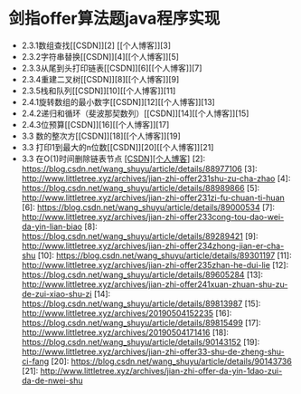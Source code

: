 # 剑指offer算法题java程序实现


 - 2.3.1数组查找[\[CSDN\]][2] [\[个人博客\]][3]
 - 2.3.2字符串替换[\[CSDN\]][4][\[个人博客\]][5] 
 - 2.3.3从尾到头打印链表[\[CSDN\]][6][\[个人博客\]][7] 
 - 2.3.4重建二叉树[\[CSDN\]][8][\[个人博客\]][9]
 - 2.3.5栈和队列[\[CSDN\]][10][\[个人博客\]][11]
 - 2.4.1旋转数组的最小数字[\[CSDN\]][12][\[个人博客\]][13]
 - 2.4.2递归和循环（斐波那契数列）[\[CSDN\]][14][\[个人博客\]][15]
 - 2.4.3位预算[\[CSDN\]][16][\[个人博客\]][17]
 - 3.3 数的整次方[\[CSDN\]][18][\[个人博客\]][19]
 - 3.3 打印1到最大的n位数[\[CSDN\]][20][\[个人博客\]][21]
 - 3.3 在O(1)时间删除链表节点 [\[CSDN\]][22][\[个人博客\]][23]
  [2]: https://blog.csdn.net/wang_shuyu/article/details/88977106
  [3]: http://www.littletree.xyz/archives/jian-zhi-offer231shu-zu-cha-zhao
  [4]: https://blog.csdn.net/wang_shuyu/article/details/88989866
  [5]: http://www.littletree.xyz/archives/jian-zhi-offer231zi-fu-chuan-ti-huan
  [6]: https://blog.csdn.net/wang_shuyu/article/details/89000534
  [7]: http://www.littletree.xyz/archives/jian-zhi-offer233cong-tou-dao-wei-da-yin-lian-biao
  [8]: https://blog.csdn.net/wang_shuyu/article/details/89289421
  [9]: http://www.littletree.xyz/archives/jian-zhi-offer234zhong-jian-er-cha-shu
  [10]: https://blog.csdn.net/wang_shuyu/article/details/89301197
  [11]: http://www.littletree.xyz/archives/jian-zhi-offer235zhan-he-dui-lie
  [12]: https://blog.csdn.net/wang_shuyu/article/details/89605284
  [13]: http://www.littletree.xyz/archives/jian-zhi-offer241xuan-zhuan-shu-zu-de-zui-xiao-shu-zi
  [14]: https://blog.csdn.net/wang_shuyu/article/details/89813987
  [15]: http://www.littletree.xyz/archives/20190504152235
  [16]: https://blog.csdn.net/wang_shuyu/article/details/89815499
  [17]: http://www.littletree.xyz/archives/20190504171416
  [18]: https://blog.csdn.net/wang_shuyu/article/details/90143152
  [19]: http://www.littletree.xyz/archives/jian-zhi-offer33-shu-de-zheng-shu-ci-fang
  [20]: https://blog.csdn.net/wang_shuyu/article/details/90143736
  [21]: http://www.littletree.xyz/archives/jian-zhi-offer-da-yin-1dao-zui-da-de-nwei-shu
  
  [22]: https://blog.csdn.net/wang_shuyu/article/details/90545531
  [23]:http://www.littletree.xyz/archives/jian-zhi-offerzai-o1shi-jian-shan-chu-lian-biao-jie-dian